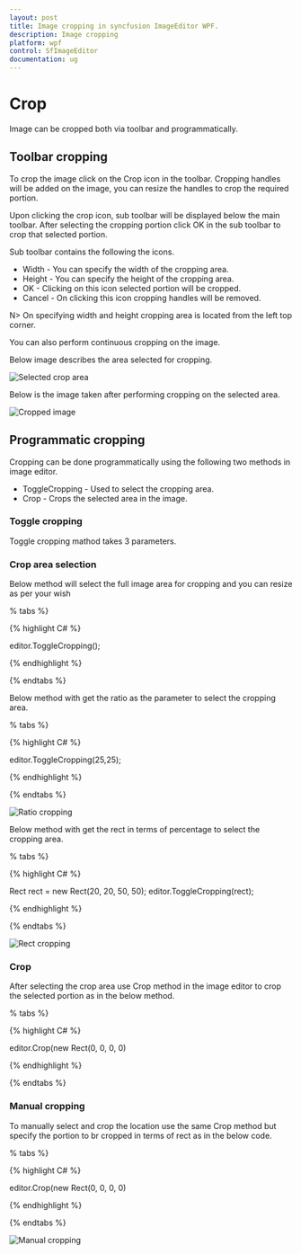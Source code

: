 ```yaml
---
layout: post
title: Image cropping in syncfusion ImageEditor WPF.
description: Image cropping
platform: wpf
control: SfImageEditor
documentation: ug
---
```


# Crop

Image can be cropped both via toolbar and programmatically.

## Toolbar cropping

To crop the image click on the Crop icon in the toolbar. Cropping handles will be added on the image, you can resize the handles to crop the required portion.

Upon clicking the crop icon, sub toolbar will be displayed below the main toolbar. After selecting the cropping portion click OK in the sub toolbar to crop that selected portion.

Sub toolbar contains the following the icons.

* Width - You can specify the width of the cropping area.
* Height - You can specify the height of the cropping area.
* OK - Clicking on this icon selected portion will be cropped.
* Cancel - On clicking this icon cropping handles will be removed.

N> On specifying width and height cropping area is located from the left top corner.

You can also perform continuous cropping on the image.

Below image describes the area selected for cropping.

![Selected crop area](Images/ToolbarCropArea.png) 

Below is the image taken after performing cropping on the selected area.

![Cropped image](Images/CroppedImage.jpg) 

## Programmatic cropping

Cropping can be done programmatically using  the following two methods in image editor.

* ToggleCropping - Used to select the cropping area.
* Crop - Crops the selected area in the image.

### Toggle cropping

Toggle cropping mathod takes 3 parameters.

### Crop area selection

Below method will select the full image area for cropping and you can resize as per your wish

% tabs %} 

{% highlight C# %} 

editor.ToggleCropping();

{% endhighlight %}

{% endtabs %} 

Below method with get the ratio as the parameter to select the cropping area.

% tabs %} 

{% highlight C# %} 

editor.ToggleCropping(25,25);

{% endhighlight %}

{% endtabs %} 

![Ratio cropping](Images/CroppingRatio.png) 

Below method with get the rect in terms of percentage to select the cropping area.

% tabs %} 

{% highlight C# %} 

Rect rect = new Rect(20, 20, 50, 50);
editor.ToggleCropping(rect);

{% endhighlight %}

{% endtabs %} 

![Rect cropping](Images/CroppingRect.png) 

### Crop

After selecting the crop area use Crop method in the image editor to crop the selected portion as in the below method.

% tabs %} 

{% highlight C# %} 

editor.Crop(new Rect(0, 0, 0, 0)

{% endhighlight %}

{% endtabs %} 

### Manual cropping

To manually select and crop the location use the same Crop method but specify the portion to br cropped in terms of rect as in the below code.

% tabs %} 

{% highlight C# %} 

editor.Crop(new Rect(0, 0, 0, 0)

{% endhighlight %}

{% endtabs %} 

![Manual cropping](Images/ManualCrop.png) 
